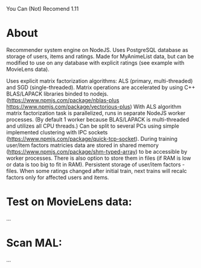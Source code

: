 You Can (Not) Recomend 1.11

# About
Recommender system engine on NodeJS.
Uses PostgreSQL database as storage of users, items and ratings.
Made for MyAnimeList data, but can be modified to use on any database with explicit ratings (see example with MovieLens data).

Uses explicit matrix factorization algorithms: ALS (primary, multi-threaded) and SGD (single-threaded).
Matrix operations are accelerated by using C++ BLAS/LAPACK libraries binded to nodejs. (https://www.npmjs.com/package/nblas-plus https://www.npmjs.com/package/vectorious-plus)
With ALS algorithm matrix factorization task is parallelized, runs in separate NodeJS worker processes. (By default 1 worker because BLAS/LAPACK is multi-threaded and utilizes all CPU threads.) Can be split to several PCs using simple implemented clustering with IPC sockets (https://www.npmjs.com/package/quick-tcp-socket).
During training user/item factors matricies data are stored in shared memory (https://www.npmjs.com/package/shm-typed-array) to be accessible by worker processes. There is also option to store them in files (if RAM is low or data is too big to fit in RAM). Persistent storage of user/item factors - files.
When some ratings changed after initial train, next trains will recalc factors only for affected users and items.

# Test on MovieLens data:
...

# Scan MAL:
...

